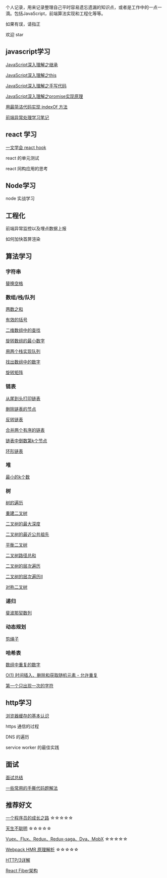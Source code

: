 个人记录，用来记录整理自己平时容易遗忘遗漏的知识点，或者是工作中的一点一滴。包括JavaScript，前端算法实现和工程化等等。

如果有误，请指正

欢迎 star

## javascript学习

[JavaScript深入理解之继承](https://github.com/plane-hjh/blog1/issues/1)

[JavaScript深入理解之this](https://github.com/plane-hjh/blog1/issues/2)

[JavaScript深入理解之手写代码](https://github.com/plane-hjh/blog1/issues/3)

[JavaScript深入理解之promise实现原理](https://github.com/plane-hjh/blog1/issues/31)

[用最简洁代码实现 indexOf 方法](https://github.com/plane-hjh/blog1/issues/38)

[前端异常处理学习笔记](https://github.com/plane-hjh/blog1/issues/42)

## react 学习

[一文学会 react hook](https://github.com/plane-hjh/blog1/issues/34)

react 的单元测试

react 同构应用的思考

## Node学习

node 实战学习

## 工程化

前端异常监控以及埋点数据上报

如何加快首屏渲染

## 算法学习

### 字符串

[替换空格](https://github.com/plane-hjh/blog1/issues/10)

### 数组/栈/队列

[两数之和](https://github.com/plane-hjh/blog1/issues/20)

[有效的括号](https://github.com/plane-hjh/blog1/issues/23)

[二维数组中的查找](https://github.com/plane-hjh/blog1/issues/7)

[旋转数组的最小数字](https://github.com/plane-hjh/blog1/issues/11)

[用两个栈实现队列](https://github.com/plane-hjh/blog1/issues/12)

[找出数组中的数字](https://github.com/plane-hjh/blog1/issues/13)

[旋转矩阵](https://github.com/plane-hjh/blog1/issues/37)

### 链表

[从尾到头打印链表](https://github.com/plane-hjh/blog1/issues/6)

[删除链表的节点](https://github.com/plane-hjh/blog1/issues/18)

[反转链表](https://github.com/plane-hjh/blog1/issues/15)

[合并两个有序的链表](https://github.com/plane-hjh/blog1/issues/16)

[链表中倒数第k个节点](https://github.com/plane-hjh/blog1/issues/17)

[环形链表](https://github.com/plane-hjh/blog1/issues/22)

### 堆

[最小的k个数](https://github.com/plane-hjh/blog1/issues/39)

### 树

[树的遍历](https://github.com/plane-hjh/blog1/issues/4)

[重建二叉树](https://github.com/plane-hjh/blog1/issues/14)

[二叉树的最大深度](https://github.com/plane-hjh/blog1/issues/25)

[二叉树的最近公共祖先](https://github.com/plane-hjh/blog1/issues/26)

[平衡二叉树](https://github.com/plane-hjh/blog1/issues/27)

[二叉树路径总和](https://github.com/plane-hjh/blog1/issues/28)

[二叉树的层次遍历](https://github.com/plane-hjh/blog1/issues/29)

[二叉树的层次遍历II](https://github.com/plane-hjh/blog1/issues/30)

[对称二叉树](https://github.com/plane-hjh/blog1/issues/36)

### 递归

[斐波那契数列](https://github.com/plane-hjh/blog1/issues/8)

### 动态规划

[剪绳子](https://github.com/plane-hjh/blog1/issues/9)

### 哈希表

[数组中重复的数字](https://github.com/plane-hjh/blog1/issues/35)

[O(1) 时间插入、删除和获取随机元素 - 允许重复](https://github.com/plane-hjh/blog1/issues/32)

[第一个只出现一次的字符](https://github.com/plane-hjh/blog1/issues/33)


## http学习

[浏览器缓存的基本认识](https://github.com/plane-hjh/blog1/issues/5)

https 通信的过程

DNS 的遍历

service worker 的最佳实践

## 面试

[面试总结](https://github.com/plane-hjh/blog1/issues/40)

[一些常用的手撕代码题解法](https://github.com/plane-hjh/blog1/issues/41)

## 推荐好文

[一个程序员的成长之路](https://github.com/fouber/blog/issues/41) ☆☆☆☆☆

[天生不聪明](https://mp.weixin.qq.com/s/QvXIDpyrpiOmvEhcOUUmxQ) ☆☆☆☆☆

[Vuex、Flux、Redux、Redux-saga、Dva、MobX](https://zhuanlan.zhihu.com/p/53599723) ☆☆☆☆☆

[Webpack HMR 原理解析](https://zhuanlan.zhihu.com/p/30669007) ☆☆☆☆☆

[HTTP/3详解](https://hungryturbo.com/HTTP3-explained/quic/%E5%BC%95%E8%A8%80.html)

[React Fiber架构](https://zhuanlan.zhihu.com/p/37095662)
